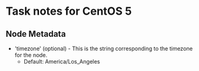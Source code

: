 # Task notes for CentOS 5

## Node Metadata

- 'timezone' (optional) - This is the string corresponding to the timezone for
  the node.
  - Default: America/Los_Angeles